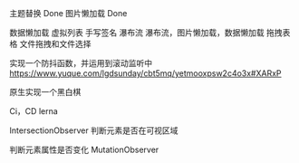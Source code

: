 主题替换 Done
图片懒加载 Done


数据懒加载
虚拟列表
手写签名
瀑布流
瀑布流，图片懒加载，数据懒加载
拖拽表格
文件拖拽和文件选择

实现一个防抖函数，并运用到滚动监听中
https://www.yuque.com/lgdsunday/cbt5mq/yetmooxpsw2c4o3x#XARxP

原生实现一个黑白棋

Ci，CD
lerna



IntersectionObserver
判断元素是否在可视区域

判断元素属性是否变化
MutationObserver
